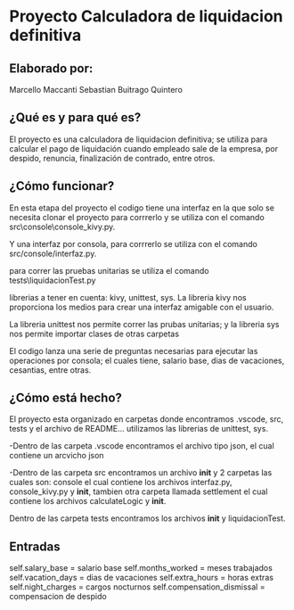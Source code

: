 # Proyecto Calculadora de liquidacion definitiva

## Elaborado por: 

Marcello Maccanti
Sebastian Buitrago Quintero


## ¿Qué es y para qué es?

El proyecto es una calculadora de liquidacion definitiva; se utiliza para calcular el pago de liquidación cuando empleado
sale de la empresa, por despido, renuncia, finalización de contrado, entre otros.

## ¿Cómo funcionar?

En esta etapa del proyecto el codigo tiene una interfaz en la que solo se necesita clonar el proyecto para corrrerlo y se utiliza con el comando src\console\console_kivy.py.

Y una interfaz por consola, para corrrerlo se utiliza con el comando src/console/interfaz.py. 

para correr las pruebas unitarias se utiliza el comando tests\liquidacionTest.py

librerias a tener en cuenta: kivy, unittest, sys.
La libreria kivy nos proporciona los medios para crear una interfaz amigable con el usuario.

La libreria unittest nos permite correr las prubas unitarias; y la libreria sys nos permite importar clases de otras carpetas

El codigo lanza una serie de preguntas necesarias para ejecutar las operaciones por consola; el cuales tiene, salario base, dias de vacaciones,
cesantias, entre otras.

## ¿Cómo está hecho?

El proyecto esta organizado en carpetas donde encontramos .vscode, src, tests y el archivo de README... 
utilizamos las librerias de unittest, sys.

-Dentro de las carpeta .vscode encontramos el archivo tipo json, el cual contiene un arcvicho json 

-Dentro de las carpeta src encontramos un archivo __init__ y 2 carpetas las cuales son: console el cual contiene los archivos interfaz.py, console_kivy.py y __init__, tambien otra carpeta llamada settlement el cual contiene los archivos calculateLogic y __init__. 

Dentro de las carpeta tests encontramos los archivos __init__ y liquidacionTest.

## Entradas
self.salary_base = salario base
self.months_worked = meses trabajados
self.vacation_days = dias de vacaciones
self.extra_hours = horas extras
self.night_charges = cargos nocturnos
self.compensation_dismissal = compensacion de despido


